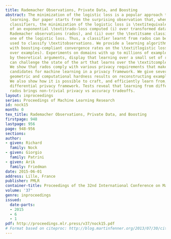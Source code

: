 ```yaml
---
title: Rademacher Observations, Private Data, and Boosting
abstract: The minimization of the logistic loss is a popular approach to batch supervised
  learning. Our paper starts from the surprising observation that, when fitting linear
  classifiers, the minimization of the logistic loss is \textitequivalent to the minimization
  of an exponential \textitrado-loss computed (i) over transformed data that we call
  Rademacher observations (rados), and (ii) over the \textitsame classifier as the
  one of the logistic loss. Thus, a classifier learnt from rados can be \textitdirectly
  used to classify \textitobservations. We provide a learning algorithm over rados
  with boosting-compliant convergence rates on the \textitlogistic loss (computed
  over examples). Experiments on domains with up to millions of examples, backed up
  by theoretical arguments, display that learning over a small set of random rados
  can challenge the state of the art that learns over the \textitcomplete set of examples.
  We show that rados comply with various privacy requirements that make them good
  candidates for machine learning in a privacy framework. We give several algebraic,
  geometric and computational hardness results on reconstructing examples from rados.
  We also show how it is possible to craft, and efficiently learn from, rados in a
  differential privacy framework. Tests reveal that learning from differentially private
  rados brings non-trivial privacy vs accuracy tradeoffs.
layout: inproceedings
series: Proceedings of Machine Learning Research
id: nock15
month: 0
tex_title: Rademacher Observations, Private Data, and Boosting
firstpage: 948
lastpage: 956
page: 948-956
sections: 
author:
- given: Richard
  family: Nock
- given: Giorgio
  family: Patrini
- given: Arik
  family: Friedman
date: 2015-06-01
address: Lille, France
publisher: PMLR
container-title: Proceedings of the 32nd International Conference on Machine Learning
volume: '37'
genre: inproceedings
issued:
  date-parts:
  - 2015
  - 6
  - 1
pdf: http://proceedings.mlr.press/v37/nock15.pdf
# Format based on citeproc: http://blog.martinfenner.org/2013/07/30/citeproc-yaml-for-bibliographies/
---
```

